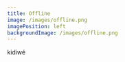 ```yaml
---
title: Offline
image: /images/offline.png
imagePosition: left
backgroundImage: /images/offline.png
---
```

kidiwé